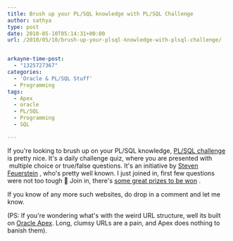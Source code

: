 ```yaml
---
title: Brush up your PL/SQL knowledge with PL/SQL Challenge
author: sathya
type: post
date: 2010-05-10T05:14:31+00:00
url: /2010/05/10/brush-up-your-plsql-knowledge-with-plsql-challenge/


arkayne-time-post:
  - "1325727367"
categories:
  - 'Oracle & PL/SQL Stuff'
  - Programming
tags:
  - Apex
  - oracle
  - PL/SQL
  - Programming
  - SQL

---
```

If you're looking to brush up on your PL/SQL knowledge, [PL/SQL challenge][1] is pretty nice. It's a daily challenge quiz, where you are presented with  multiple choice or true/false questions. It's an initiative by <a href="https://en.wikipedia.org/wiki/Steven_Feuerstein" target="_blank">Steven Feuerstein</a> <a href="https://en.wikipedia.org/wiki/Steven_Feuerstein" target="_blank"></a>, who's pretty well known. I just joined in, first few questions were not too tough 🙂 Join in, there's [some great prizes to be won][2] .

If you know of any more such websites, do drop in a comment and let me know.

(PS: If you're wondering what's with the weird URL structure, well its built on [Oracle Apex][3]. Long, clumsy URLs are a pain, and Apex does nothing to banish them).

 [1]: https://plsqlchallenge.com/pls/apex/f?p=10000:27:2661386768578984::NO:::
 [2]: https://plsqlchallenge.com/pls/apex/f?p=10000:28:2661386768578984::NO:::
 [3]: https://en.wikipedia.org/wiki/Oracle%20Application%20Express

